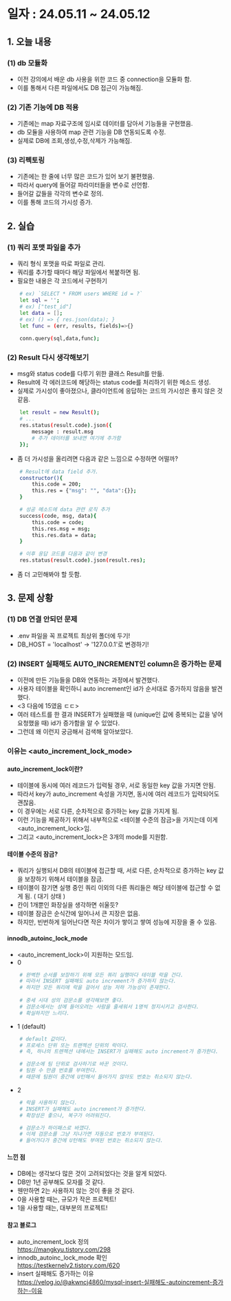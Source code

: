 # 일자 : 24.05.11 ~ 24.05.12

## 1. 오늘 내용

### (1) db 모듈화
- 이전 강의에서 배운 db 사용을 위한 코드 중 connection을 모듈화 함.
- 이를 통해서 다른 파일에서도 DB 접근이 가능해짐.

### (2) 기존 기능에 DB 적용
- 기존에는 map 자료구조에 임시로 데이터를 담아서 기능들을 구현했음.
- db 모듈을 사용하여 map 관련 기능을 DB 연동되도록 수정.
- 실제로 DB에 조회,생성,수정,삭제가 가능해짐.

### (3) 리펙토링
- 기존에는 한 줄에 너무 많은 코드가 있어 보기 불편했음.
- 따라서 query에 들어갈 파라미터들을 변수로 선언함.
- 들어갈 값들을 각각의 변수로 정의.
- 이를 통해 코드의 가시성 증가.

## 2. 실습

### (1) 쿼리 포맷 파일을 추가
- 쿼리 형식 포맷을 따로 파일로 관리.
- 쿼리를 추가할 때마다 해당 파일에서 복붙하면 됨.
- 필요한 내용은 각 코드에서 구현하기
```sh
    # ex) `SELECT * FROM users WHERE id = ?`
    let sql = '';
    # ex) ["test_id"]
    let data = [];
    # ex) () => { res.json(data); }
    let func = (err, results, fields)=>{}
    
    conn.query(sql,data,func);
```

### (2) Result 다시 생각해보기
- msg와 status code를 다루기 위한 클래스 Result를 만듦.
- Result에 각 에러코드에 해당하는 status code를 처리하기 위한 메소드 생성.
- 실제로 가시성이 좋아졌으나, 클라이언트에 응답하는 코드의 가시성은 좋지 않은 것 같음.
```sh
    let result = new Result();
    # ...
    res.status(result.code).json({
        message : result.msg
        # 추가 데이터를 보내면 여기에 추가함
    });
```
- 좀 더 가시성을 올리려면 다음과 같은 느낌으로 수정하면 어떨까?
```sh
    # Result에 data field 추가.
    constructor(){
        this.code = 200;
        this.res = {"msg": "", "data":{}};
    }

    # 성공 메소드에 data 관련 로직 추가
    success(code, msg, data){
        this.code = code;
        this.res.msg = msg;
        this.res.data = data;
    }

    # 이후 응답 코드를 다음과 같이 변경
    res.status(result.code).json(result.res);
```
- 좀 더 고민해봐야 할 듯함.

## 3. 문제 상황

### (1) DB 연결 안되던 문제
- .env 파일을 꼭 프로젝트 최상위 폴더에 두기!
- DB_HOST = 'localhost' -> '127.0.0.1'로 변경하기!

### (2) INSERT 실패해도 AUTO_INCREMENT인 column은 증가하는 문제
- 이전에 만든 기능들을 DB와 연동하는 과정에서 발견했다.
- 사용자 테이블을 확인하니 auto increment인 id가 순서대로 증가하지 않음을 발견했다.
- <3 다음에 15였음 ㄷㄷ>
- 여러 테스트를 한 결과 INSERT가 실패했을 때 (unique인 값에 중복되는 값을 넣어 요청했을 때) id가 증가함을 알 수 있었다.
- 그런데 왜 이런지 궁금해서 검색해 알아보았다.

### 이유는 <auto_increment_lock_mode>
#### auto_increment_lock이란?
- 테이블에 동시에 여러 레코드가 입력될 경우, 서로 동일한 key 값을 가지면 안됨.
- 따라서 key가 auto_increment 속성을 가지면, 동시에 여러 레코드가 입력되어도 괜찮음.
- 이 경우에는 서로 다른, 순차적으로 증가하는 key 값을 가지게 됨.
- 이런 기능을 제공하기 위해서 내부적으로 <테이블 수준의 잠금>을 가지는데 이게 <auto_increment_lock>임.
- 그리고 <auto_increment_lock>은 3개의 mode를 지원함.

#### 테이블 수준의 잠금?
- 쿼리가 실행되서 DB의 테이블에 접근할 때, 서로 다른, 순차적으로 증가하는 key 값을 보장하기 위해서 테이블을 잠금.
- 테이블이 잠기면 실행 중인 쿼리 이외의 다른 쿼리들은 해당 테이블에 접근할 수 없게 됨. ( 대기 상태 )
- 칸이 1개뿐인 화장실을 생각하면 쉬울듯?
- 테이블 잠금은 순식간에 일어나서 큰 지장은 없음.
- 하지만, 빈번하게 일어난다면 작은 차이가 쌓이고 쌓여 성능에 지장을 줄 수 있음.

#### innodb_autoinc_lock_mode
- <auto_increment_lock>이 지원하는 모드임.
- 0
```sh
    # 완벽한 순서를 보장하기 위해 모든 쿼리 실행마다 테이블 락을 건다.
    # 따라서 INSERT 실패해도 auto increment가 증가하지 않는다.
    # 하지만 모든 쿼리에 락을 걸어서 성능 저하 가능성이 존재한다.
    
    # 중세 시대 성의 검문소를 생각해보면 좋다.
    # 검문소에서는 성에 들어오려는 사람을 줄세워서 1명씩 정지시키고 검사한다.
    # 확실하지만 느리다.
```
- 1 (default)
```sh
    # default 값이다.
    # 프로세스 단위 또는 트랜젝션 단위의 락이다.
    # 즉, 하나의 트렌젝션 내에서는 INSERT가 실패해도 auto increment가 증가한다.

    # 검문소에 팀 단위로 검사하기로 바꾼 것이다.
    # 팀원 수 만큼 번호를 부여한다.
    # 때문에 팀원이 중간에 U턴해서 들어가지 않아도 번호는 취소되지 않는다.
```
- 2
```sh
    # 락을 사용하지 않는다.
    # INSERT가 실패해도 auto increment가 증가한다.
    # 확장성은 좋으나, 복구가 어려워진다.

    # 검문소가 하이패스로 바꼈다.
    # 이제 검문소를 그냥 지나가면 자동으로 번호가 부여된다.
    # 들어가다가 중간에 U턴해도 부여된 번호는 취소되지 않는다.
```
#### 느낀 점
- DB에는 생각보다 많은 것이 고려되었다는 것을 알게 되었다.
- DB만 1년 공부해도 모자를 것 같다.
- 웬만하면 2는 사용하지 않는 것이 좋을 것 같다.
- 0을 사용할 때는, 규모가 작은 프로젝트!
- 1을 사용할 때는, 대부분의 프로젝트!

#### 참고 블로그
- auto_increment_lock 정의 <br>
    https://mangkyu.tistory.com/298
- innodb_autoinc_lock_mode 확인 <br>
    https://testkernelv2.tistory.com/620
- insert 실패해도 증가하는 이유 <br>
    https://velog.io/@akwncj4860/mysql-insert-실패해도-autoincrement-증가하는-이유